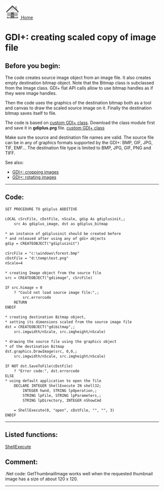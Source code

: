 [<img src="../images/home.png"> Home ](https://github.com/VFPX/Win32API)  

# GDI+: creating scaled copy of image file

## Before you begin:
The code creates source image object from an image file. It also creates empty destination bitmap object. Note that the Bitmap class is subclassed from the Image class. GDI+ flat API calls allow to use bitmap handles as if they were image handles.  

Then the code uses the graphics of the destination bitmap both as a tool and canvas to draw the scaled source image on it. Finally the destination bitmap saves itself to file.  

The code is based on <a href="?example=450">custom GDI+ class</a>. Download the class module first and save it in **gdiplus.prg** file. [custom GDI+ class](sample_450.md)  

Make sure the source and destination file names are valid. The source file can be in any of graphics formats supported by the GDI+: BMP, GIF, JPG, TIF, EMF... The destination file type is limited to BMP, JPG, GIF, PNG and TIFF.  

See also:

* [GDI+: cropping images](sample_515.md)  
* [GDI+: rotating images](sample_525.md)  

  
***  


## Code:
```foxpro  
SET PROCEDURE TO gdiplus ADDITIVE

LOCAL cSrcFile, cDstFile, nScale, gdip As gdiplusinit,;
	src As gdiplus_image, dst as gdiplus_bitmap

* an instance of gdiplusinit should be created before
* and released after using any of gdi+ objects
gdip = CREATEOBJECT("gdiplusinit")

cSrcFile = "c:\windows\forest.bmp"
cDstFile = "d:\temp\test.png"
nScale=4

* creating Image object from the source file
src = CREATEOBJECT("gdiimage", cSrcFile)

IF src.himage = 0
	? "Could not load source image file:",;
		src.errorcode
	RETURN
ENDIF

* creating destination Bitmap object,
* setting its dimensions scaled from the source image file
dst = CREATEOBJECT("gdibitmap",;
	src.imgwidth/nScale, src.imgheight/nScale)

* drawing the source file using the graphics object
* of the destination Bitmap
dst.graphics.DrawImage(src, 0,0,;
	src.imgwidth/nScale, src.imgheight/nScale)

IF NOT dst.SaveToFile(cDstFile)
	? "Error code:", dst.errorcode
ELSE
* using default application to open the file
    DECLARE INTEGER ShellExecute IN shell32;
    	INTEGER hwnd, STRING lpOperation,;
    	STRING lpFile, STRING lpParameters,;
    	STRING lpDirectory, INTEGER nShowCmd

	= ShellExecute(0, "open", cDstFile, "", "", 3)
ENDIF  
```  
***  


## Listed functions:
[ShellExecute](../libraries/shell32/ShellExecute.md)  

## Comment:
.Net code: GetThumbnailImage works well when the requested thumbnail image has a size of about  120 x 120.  
  
***  

